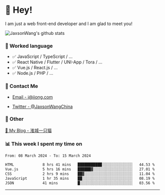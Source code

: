 # 👋 Hey!

I am just a web front-end developer and I am glad to meet you!

![JaxsonWang's github stats](https://github-readme-stats.vercel.app/api?username=JaxsonWang&&show_icons=true&&title_color=1abc9c&&icon_color=1abc9c)


### 📝 Worked language

- ✅ JavaScript / TypeScript / ...
- ✅ React Native / Flutter / UNI-App / Tora / ...
- ✅ Vue.js / React.js / ...
- ✅ Node.js / PHP / ...

### 📮 Contact Me

- [Email - i@iiong.com](mailto:i@iiong.com)

- [Twitter - @JaxsonWangChina](https://twitter.com/JaxsonWangChina)

### 🤪 Other

[📌 My Blog - 淮城一只猫](https://iiong.com)

### 📊 This week I spent my time on

<!--START_SECTION:waka-->

```txt
From: 08 March 2024 - To: 15 March 2024

HTML             8 hrs 41 mins   ███████████░░░░░░░░░░░░░░   44.53 %
Vue.js           5 hrs 16 mins   ██████▓░░░░░░░░░░░░░░░░░░   27.01 %
CSS              2 hrs 9 mins    ██▓░░░░░░░░░░░░░░░░░░░░░░   11.04 %
JavaScript       1 hr 35 mins    ██░░░░░░░░░░░░░░░░░░░░░░░   08.19 %
JSON             41 mins         █░░░░░░░░░░░░░░░░░░░░░░░░   03.56 %
```

<!--END_SECTION:waka-->

---
